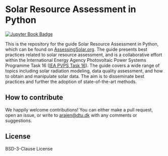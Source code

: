 # Solar Resource Assessment in Python
[![Jupyter Book Badge](https://jupyterbook.org/badge.svg)](https://assessingsolar.org)

This is the repository for the guide Solar Resource Assessment in Python, which can be found on [AssessingSolar.org](https://assessingsolar.org/). The guide presents best practices related to solar resource assessment, and is a collaborative effort within the International Energy Agency Photovoltaic Power Systems Programme Task 16 ([IEA PVPS Task 16](https://iea-pvps.org/research-tasks/solar-resource-for-high-penetration-and-large-scale-applications/contacts_t16/)). The guide covers a wide range of topics including solar radiation modeling, data quality assessment, and how to obtain and manipulate solar data. The aim is to disseminate best practices and further the adoption of state-of-the-art methods.

## How to contribute
We happily welcome contributions! You can either make a pull request, open an issue, or write to arajen@dtu.dk with any comments or suggestions.

## License
BSD-3-Clause License
